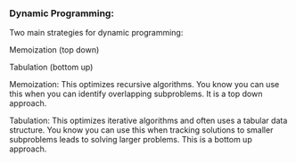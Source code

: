 
### Dynamic Programming:


Two main strategies for dynamic programming:

Memoization (top down)

Tabulation (bottom up)


Memoization:
This optimizes recursive algorithms. You know you can use this when you can identify overlapping subproblems. It is a top down approach.

Tabulation:
This optimizes iterative algorithms and often uses a tabular data structure. You know you can use this when tracking solutions to smaller subproblems leads to solving larger problems. This is a bottom up approach.
